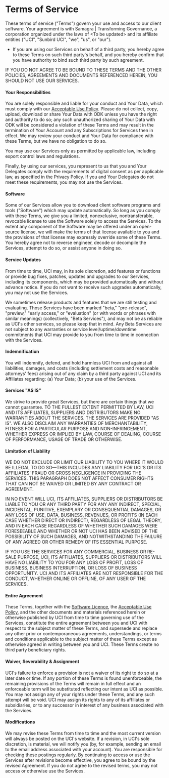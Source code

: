 # Terms of Service

These terms of service ("Terms") govern your use and access to our client software. Your agreement is with Samagra | Transforming Governance, a corporation organized under the laws of \<To be updated> and its affiliate entities ("UCI", "Sunbird UCI", "we", "us", or "our").

* If you are using our Services on behalf of a third party, you hereby agree to these Terms on such third party's behalf, and you hereby confirm that you have authority to bind such third party by such agreement.

IF YOU DO NOT AGREE TO BE BOUND TO THESE TERMS AND THE OTHER POLICIES, AGREEMENTS AND DOCUMENTS REFERENCED HEREIN, YOU SHOULD NOT USE OUR SERVICES.

#### Your Responsibilities

You are solely responsible and liable for your conduct and Your Data, which must comply with our [Acceptable Use Policy](https://uci.sunbird.org/engage/acceptable-use-policy). Please do not collect, copy, upload, download or share Your Data with ODK unless you have the right and authority to do so; any such unauthorized sharing of Your Data with ODK will be considered a violation of these Terms and may result in the termination of Your Account and any Subscriptions for Services then in effect. We may review your conduct and Your Data for compliance with these Terms, but we have no obligation to do so.

You may use our Services only as permitted by applicable law, including export control laws and regulations.

Finally, by using our services, you represent to us that you and Your Delegates comply with the requirements of digital consent as per applicable law, as specified in the Privacy Policy. If you and Your Delegates do not meet these requirements, you may not use the Services.

#### Software

Some of our Services allow you to download client software programs and tools ("Software") which may update automatically. So long as you comply with these Terms, we give you a limited, nonexclusive, nontransferable, revocable license to use the Software solely to access the Services. To the extent any component of the Software may be offered under an open-source license, we will make the terms of that license available to you and the provisions of that license may expressly override some of these Terms. You hereby agree not to reverse engineer, decode or decompile the Services, attempt to do so, or assist anyone in doing so.

#### Service Updates

From time to time, UCI may, in its sole discretion, add features or functions or provide bug fixes, patches, updates and upgrades to our Services, including its components, which may be provided automatically and without advance notice. If you do not want to receive such upgrades automatically, you may not use the Services.

We sometimes release products and features that we are still testing and evaluating. Those Services have been marked "beta," "pre-release", "preview," "early access," or "evaluation" (or with words or phrases with similar meanings) (collectively, "Beta Services"), and may not be as reliable as UCI's other services, so please keep that in mind. Any Beta Services are not subject to any warranties or service level/uptime/downtime commitments that UCI may provide to you from time to time in connection with the Services.

#### Indemnification

You will indemnify, defend, and hold harmless UCI from and against all liabilities, damages, and costs (including settlement costs and reasonable attorneys' fees) arising out of any claim by a third party against UCI and its Affiliates regarding: (a) Your Data; (b) your use of the Services.

#### Services "AS IS"

We strive to provide great Services, but there are certain things that we cannot guarantee. TO THE FULLEST EXTENT PERMITTED BY LAW, UCI AND ITS AFFILIATES, SUPPLIERS AND DISTRIBUTORS MAKE NO WARRANTIES ABOUT THE SERVICES. THE SERVICES ARE PROVIDED "AS IS". WE ALSO DISCLAIM ANY WARRANTIES OF MERCHANTABILITY, FITNESS FOR A PARTICULAR PURPOSE AND NON-INFRINGEMENT, WHETHER EXPRESS OR IMPLIED BY LAW, COURSE OF DEALING, COURSE OF PERFORMANCE, USAGE OF TRADE OR OTHERWISE.

#### Limitation of Liability

WE DO NOT EXCLUDE OR LIMIT OUR LIABILITY TO YOU WHERE IT WOULD BE ILLEGAL TO DO SO—THIS INCLUDES ANY LIABILITY FOR UCI'S OR ITS AFFILIATES' FRAUD OR GROSS NEGLIGENCE IN PROVIDING THE SERVICES. THIS PARAGRAPH DOES NOT AFFECT CONSUMER RIGHTS THAT CAN NOT BE WAIVED OR LIMITED BY ANY CONTRACT OR AGREEMENT.

IN NO EVENT WILL UCI, ITS AFFILIATES, SUPPLIERS OR DISTRIBUTORS BE LIABLE TO YOU OR ANY THIRD PARTY FOR ANY ANY INDIRECT, SPECIAL, INCIDENTAL, PUNITIVE, EXEMPLARY OR CONSEQUENTIAL DAMAGES, OR ANY LOSS OF USE, DATA, BUSINESS, REVENUES, OR PROFITS (IN EACH CASE WHETHER DIRECT OR INDIRECT), REGARDLESS OF LEGAL THEORY, AND IN EACH CASE REGARDLESS OF WHETHER SUCH DAMAGES WERE FORESEEABLE AND WHETHER OR NOT UCI HAS BEEN ADVISED OF THE POSSIBILITY OF SUCH DAMAGES, AND NOTWITHSTANDING THE FAILURE OF ANY AGREED OR OTHER REMEDY OF ITS ESSENTIAL PURPOSE.

IF YOU USE THE SERVICES FOR ANY COMMERCIAL, BUSINESS OR RE-SALE PURPOSE, UCI, ITS AFFILIATES, SUPPLIERS OR DISTRIBUTORS WILL HAVE NO LIABILITY TO YOU FOR ANY LOSS OF PROFIT, LOSS OF BUSINESS, BUSINESS INTERRUPTION, OR LOSS OF BUSINESS OPPORTUNITY. UCI AND ITS AFFILIATES ARE NOT RESPONSIBLE FOR THE CONDUCT, WHETHER ONLINE OR OFFLINE, OF ANY USER OF THE SERVICES.

#### Entire Agreement

These Terms, together with the [Software Licence](software-license.md), the [Acceptable Use Policy](acceptable-use-policy.md), and the other documents and materials referenced herein or otherwise published by UCI from time to time governing use of the Services, constitute the entire agreement between you and UCI with respect to the subject matter of these Terms, and supersede and replace any other prior or contemporaneous agreements, understandings, or terms and conditions applicable to the subject matter of these Terms except as otherwise agreed in writing between you and UCI. These Terms create no third party beneficiary rights.

#### Waiver, Severability & Assignment

UCI's failure to enforce a provision is not a waiver of its right to do so at a later date or time. If any portion of these Terms is found unenforceable, the remaining provisions of the Terms will remain in full effect and an enforceable term will be substituted reflecting our intent as UCI as possible. You may not assign any of your rights under these Terms, and any such attempt will be void. UCI may assign its rights to any of its affiliates or subsidiaries, or to any successor in interest of any business associated with the Services.

#### Modifications

We may revise these Terms from time to time and the most current version will always be posted on the UCI's website. If a revision, in UCI's sole discretion, is material, we will notify you (by, for example, sending an email to the email address associated with your account). You are responsible for checking these postings regularly. By continuing to access or use the Services after revisions become effective, you agree to be bound by the revised Agreement. If you do not agree to the revised terms, you may not access or otherwise use the Services.



